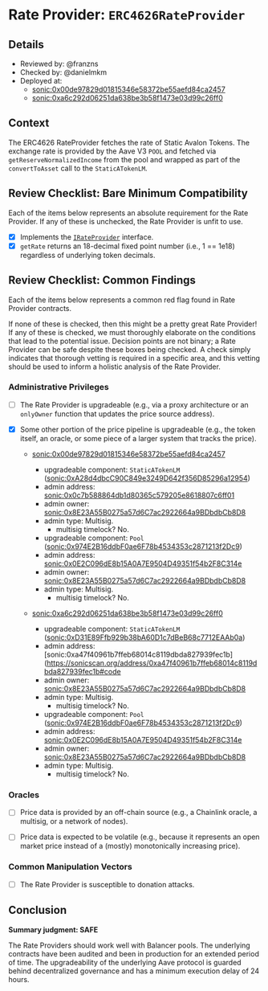 # Rate Provider: `ERC4626RateProvider`

## Details
- Reviewed by: @franzns
- Checked by: @danielmkm
- Deployed at:
    - [sonic:0x00de97829d01815346e58372be55aefd84ca2457](https://sonicscan.org/address/0x00de97829d01815346e58372be55aefd84ca2457#code)
    - [sonic:0xa6c292d06251da638be3b58f1473e03d99c26ff0](https://sonicscan.org/address/0xa6c292d06251da638be3b58f1473e03d99c26ff0#code)

## Context
The ERC4626 RateProvider fetches the rate of Static Avalon Tokens. The exchange rate is provided by the Aave V3 `POOL` and fetched via `getReserveNormalizedIncome` from the pool and wrapped as part of the `convertToAsset` call to the `StaticATokenLM`. 

## Review Checklist: Bare Minimum Compatibility
Each of the items below represents an absolute requirement for the Rate Provider. If any of these is unchecked, the Rate Provider is unfit to use.

- [x] Implements the [`IRateProvider`](https://github.com/balancer/balancer-v2-monorepo/blob/bc3b3fee6e13e01d2efe610ed8118fdb74dfc1f2/pkg/interfaces/contracts/pool-utils/IRateProvider.sol) interface.
- [x] `getRate` returns an 18-decimal fixed point number (i.e., 1 == 1e18) regardless of underlying token decimals.

## Review Checklist: Common Findings
Each of the items below represents a common red flag found in Rate Provider contracts.

If none of these is checked, then this might be a pretty great Rate Provider! If any of these is checked, we must thoroughly elaborate on the conditions that lead to the potential issue. Decision points are not binary; a Rate Provider can be safe despite these boxes being checked. A check simply indicates that thorough vetting is required in a specific area, and this vetting should be used to inform a holistic analysis of the Rate Provider.

### Administrative Privileges
- [ ] The Rate Provider is upgradeable (e.g., via a proxy architecture or an `onlyOwner` function that updates the price source address).

- [x] Some other portion of the price pipeline is upgradeable (e.g., the token itself, an oracle, or some piece of a larger system that tracks the price).
    - [sonic:0x00de97829d01815346e58372be55aefd84ca2457](https://sonicscan.org/address/0x00de97829d01815346e58372be55aefd84ca2457#code)
        - upgradeable component: `StaticATokenLM` ([sonic:0xA28d4dbcC90C849e3249D642f356D85296a12954](https://sonicscan.org/address/0xA28d4dbcC90C849e3249D642f356D85296a12954#code))
        - admin address: [sonic:0x0c7b588864db1d80365c579205e8618807c6ff01](https://sonicscan.org/address/0x0c7b588864db1d80365c579205e8618807c6ff01)
        - admin owner: [sonic:0x8E23A55B0275a57d6C7ac2922664a9BDbdbCb8D8](https://sonicscan.org/address/0x8E23A55B0275a57d6C7ac2922664a9BDbdbCb8D8)
        - admin type: Multisig.
            - multisig timelock? No.
        - upgradeable component: `Pool` ([sonic:0x974E2B16ddbF0ae6F78b4534353c2871213f2Dc9](https://sonicscan.org/address/0x974E2B16ddbF0ae6F78b4534353c2871213f2Dc9))
        - admin address: [sonic:0x0E2C096dE8b15A0A7E9504D49351f54b2F8C314e](https://sonicscan.org/address/0x0E2C096dE8b15A0A7E9504D49351f54b2F8C314e)
        - admin owner: [sonic:0x8E23A55B0275a57d6C7ac2922664a9BDbdbCb8D8](https://sonicscan.org/address/0x8E23A55B0275a57d6C7ac2922664a9BDbdbCb8D8)
        - admin type: Multisig.
            - multisig timelock? No.

    - [sonic:0xa6c292d06251da638be3b58f1473e03d99c26ff0](https://sonicscan.org/address/0xa6c292d06251da638be3b58f1473e03d99c26ff0#code)
        - upgradeable component: `StaticATokenLM` ([sonic:0xD31E89Ffb929b38bA60D1c7dBeB68c7712EAAb0a](https://sonicscan.org/address/0xD31E89Ffb929b38bA60D1c7dBeB68c7712EAAb0a#code))
        - admin address: [sonic:0xa47f40961b7ffeb68014c8119dbda827939fec1b](https://sonicscan.org/address/0xa47f40961b7ffeb68014c8119dbda827939fec1b#code
        - admin owner: [sonic:0x8E23A55B0275a57d6C7ac2922664a9BDbdbCb8D8](https://sonicscan.org/address/0x8E23A55B0275a57d6C7ac2922664a9BDbdbCb8D8#code)
        - admin type: Multisig.
            - multisig timelock? No.
        - upgradeable component: `Pool` ([sonic:0x974E2B16ddbF0ae6F78b4534353c2871213f2Dc9](https://sonicscan.org/address/0x974E2B16ddbF0ae6F78b4534353c2871213f2Dc9))
        - admin address: [sonic:0x0E2C096dE8b15A0A7E9504D49351f54b2F8C314e](https://sonicscan.org/address/0x0E2C096dE8b15A0A7E9504D49351f54b2F8C314e)
        - admin owner: [sonic:0x8E23A55B0275a57d6C7ac2922664a9BDbdbCb8D8](https://sonicscan.org/address/0x8E23A55B0275a57d6C7ac2922664a9BDbdbCb8D8)
        - admin type: Multisig.
            - multisig timelock? No.

    

### Oracles
- [ ] Price data is provided by an off-chain source (e.g., a Chainlink oracle, a multisig, or a network of nodes).

- [ ] Price data is expected to be volatile (e.g., because it represents an open market price instead of a (mostly) monotonically increasing price).

### Common Manipulation Vectors
- [ ] The Rate Provider is susceptible to donation attacks.

## Conclusion
**Summary judgment: SAFE**

The Rate Providers should work well with Balancer pools. The underlying contracts have been audited and been in production for an extended period of time. The upgradeability of the underlying Aave protocol is guarded behind decentralized governance and has a minimum execution delay of 24 hours. 
